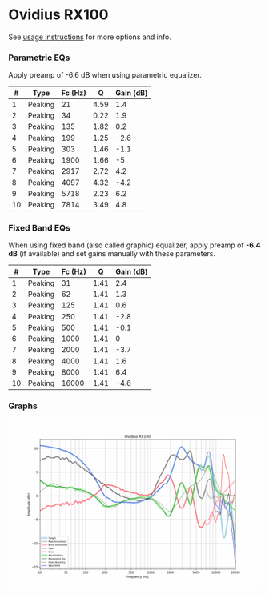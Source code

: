 # Ovidius RX100
See [usage instructions](https://github.com/jaakkopasanen/AutoEq#usage) for more options and info.

### Parametric EQs
Apply preamp of -6.6 dB when using parametric equalizer.

|   # | Type    |   Fc (Hz) |    Q |   Gain (dB) |
|-----|---------|-----------|------|-------------|
|   1 | Peaking |        21 | 4.59 |         1.4 |
|   2 | Peaking |        34 | 0.22 |         1.9 |
|   3 | Peaking |       135 | 1.82 |         0.2 |
|   4 | Peaking |       199 | 1.25 |        -2.6 |
|   5 | Peaking |       303 | 1.46 |        -1.1 |
|   6 | Peaking |      1900 | 1.66 |        -5   |
|   7 | Peaking |      2917 | 2.72 |         4.2 |
|   8 | Peaking |      4097 | 4.32 |        -4.2 |
|   9 | Peaking |      5718 | 2.23 |         6.2 |
|  10 | Peaking |      7814 | 3.49 |         4.8 |

### Fixed Band EQs
When using fixed band (also called graphic) equalizer, apply preamp of **-6.4 dB** (if available) and set gains manually with these parameters.

|   # | Type    |   Fc (Hz) |    Q |   Gain (dB) |
|-----|---------|-----------|------|-------------|
|   1 | Peaking |        31 | 1.41 |         2.4 |
|   2 | Peaking |        62 | 1.41 |         1.3 |
|   3 | Peaking |       125 | 1.41 |         0.6 |
|   4 | Peaking |       250 | 1.41 |        -2.8 |
|   5 | Peaking |       500 | 1.41 |        -0.1 |
|   6 | Peaking |      1000 | 1.41 |         0   |
|   7 | Peaking |      2000 | 1.41 |        -3.7 |
|   8 | Peaking |      4000 | 1.41 |         1.6 |
|   9 | Peaking |      8000 | 1.41 |         6.4 |
|  10 | Peaking |     16000 | 1.41 |        -4.6 |

### Graphs
![](./Ovidius%20RX100.png)
